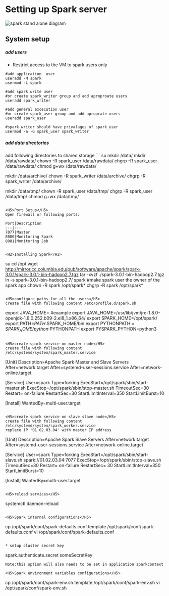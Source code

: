 <H1>Setting up Spark server</H1>

![spark stand alone diagram](https://github.com/ampx/SparkStandalone/blob/main/spark301/install/stand_alone_spark.png)

<H2>System setup</H2>

<H5>add users</H5>

* Restrict access to the VM to spark users only

```
#add application  user
useradd -M spark
usermod -L spark

#add spark write user
#or create spark_writer group and add aproproate users
useradd spark_writer

#add general excecution user
#or create spark_user group and add aproprate users
useradd spark_user

#spark_writer should have privalages of spark_user
usermod -a -G spark_user spark_writer
```

<H5>add data directories</H5>
add following directories to shared storage
```
su
mkdir /data/
mkdir /data/rawdata/
chown -R spark_user /data/rawdata/
chgrp -R spark_user /data/rawdata/
chmod g+wx /data/rawdata/

mkdir /data/archive/
chown -R spark_writer /data/archive/
chgrp -R spark_writer /data/archive/

mkdir /data/tmp/
chown -R spark_user /data/tmp/
chgrp -R spark_user /data/tmp/
chmod g+wx /data/tmp/
```

<H5>Port Setup</H5>
Open firewall or following ports:

Port|Description
---|---
7077|Master
8080|Monitoring Spark
8081|Monitoring Job


<H2>Installing Spark</H2>

```
su 
cd /opt
wget http://mirror.cc.columbia.edu/pub/software/apache/spark/spark-3.0.1/spark-3.0.1-bin-hadoop2.7.tgz
tar -xvzf ./spark-3.0.1-bin-hadoop2.7.tgz
ln -s spark-3.0.1-bin-hadoop2.7/ spark
#make spark user the owner of the spark app
chown -R spark /opt/spark*
chgrp -R spark /opt/spark*
```

<H5>configure paths for all the users</H5>
create file with following content /etc/profile.d/spark.sh

```
export JAVA_HOME=<path-of-Java-installation>
#example export JAVA_HOME=/usr/lib/jvm/jre-1.8.0-openjdk-1.8.0.252.b09-2.el8_1.x86_64/
export SPARK_HOME=/opt/spark/
export PATH=$PATH:$SPARK_HOME/bin
export PYTHONPATH = $SPARK_HOME/python:$PYTHONPATH
export PYSPARK_PYTHON=python3
```

<H5>create spark service on master node</H5>
create file with following content /etc/systemd/system/spark_master.service

```
[Unit]
Description=Apache Spark Master and Slave Servers
After=network.target
After=systemd-user-sessions.service
After=network-online.target
 
[Service]
User=spark
Type=forking
ExecStart=/opt/spark/sbin/start-master.sh
ExecStop=/opt/spark/sbin/stop-master.sh
TimeoutSec=30
Restart= on-failure
RestartSec=30
StartLimitInterval=350
StartLimitBurst=10
 
[Install]
WantedBy=multi-user.target
```

<H5>create spark service on slave slave node</H5>
create file with following content /etc/systemd/system/spark_worker.service
replace IP '01.02.03.04' with master IP address

```
[Unit]
Description=Apache Spark Slave Servers
After=network.target
After=systemd-user-sessions.service
After=network-online.target
 
[Service]
User=spark
Type=forking
ExecStart=/opt/spark/sbin/start-slave.sh spark://01.02.03.04:7077
ExecStop=/opt/spark/sbin/stop-slave.sh
TimeoutSec=30
Restart= on-failure
RestartSec= 30
StartLimitInterval=350
StartLimitBurst=10
 
[Install]
WantedBy=multi-user.target
```

<H5>reload services</H5>

```
systemctl daemon-reload
```

<H5>Spark internal configurations</H5>

```
cp /opt/spark/conf/spark-defaults.conf.template /opt/spark/conf/spark-defaults.conf
vi /opt/spark/conf/spark-defaults.conf
```

* setup cluster secret key

```
spark.authenticate.secret someSecretKey
```
Note:this option will also needs to be set in application sparkcontext 

<H5>Spark environment variables configurations</H5>

```
cp /opt/spark/conf/spark-env.sh.template /opt/spark/conf/spark-env.sh
vi /opt/spark/conf/spark-env.sh
```
